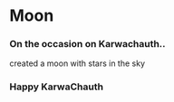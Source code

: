 # Moon

### On the occasion on Karwachauth.. 
created a moon with stars in the sky

### Happy KarwaChauth
